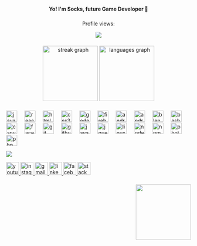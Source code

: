 <h4 align="center">Yo! I'm Socks, future Game Developer 👋</h4>

###
  
<div  align="center">
<p>Profile views:</p>
<img  src="https://profile-counter.glitch.me/1rofskcos/count.svg?"  />
</div>
  
###
  
<div  align="center">
<img  src="https://streak-stats.demolab.com?user=1rofskcos&locale=en&mode=daily&theme=dracula&hide_border=false&border_radius=5"  height="150"  alt="streak graph"  />
<img  src="https://github-readme-stats.vercel.app/api/top-langs?username=1rofskcos&locale=en&hide_title=false&layout=compact&card_width=320&langs_count=5&theme=dracula&hide_border=false"  height="150"  alt="languages graph"  />
</div>
  
###
  
<div  align="left">
<img  src="https://cdn.jsdelivr.net/gh/devicons/devicon/icons/javascript/javascript-original.svg"  height="30"  alt="javascript logo"  />
<img  width="12"  />
<img  src="https://cdn.jsdelivr.net/gh/devicons/devicon/icons/react/react-original.svg"  height="30"  alt="react logo"  />
<img  width="12"  />
<img  src="https://cdn.jsdelivr.net/gh/devicons/devicon/icons/html5/html5-original.svg"  height="30"  alt="html5 logo"  />
<img  width="12"  />
<img  src="https://cdn.jsdelivr.net/gh/devicons/devicon/icons/css3/css3-original.svg"  height="30"  alt="css3 logo"  />
<img  width="12"  />
<img  src="https://cdn.jsdelivr.net/gh/devicons/devicon/icons/godot/godot-original.svg"  height="30"  alt="godot logo"  />
<img  width="12"  />
<img  src="https://cdn.jsdelivr.net/gh/devicons/devicon/icons/firebase/firebase-plain.svg"  height="30"  alt="firebase logo"  />
<img  width="12"  />
<img  src="https://cdn.jsdelivr.net/gh/devicons/devicon/icons/android/android-original.svg"  height="30"  alt="android logo"  />
<img  width="12"  />
<img  src="https://cdn.jsdelivr.net/gh/devicons/devicon/icons/androidstudio/androidstudio-original.svg"  height="30"  alt="androidstudio logo"  />
<img  width="12"  />
<img  src="https://cdn.jsdelivr.net/gh/devicons/devicon/icons/blender/blender-original.svg"  height="30"  alt="blender logo"  />
<img  width="12"  />
<img  src="https://cdn.jsdelivr.net/gh/devicons/devicon/icons/bash/bash-original.svg"  height="30"  alt="bash logo"  />
<img  width="12"  />
<img  src="https://cdn.jsdelivr.net/gh/devicons/devicon/icons/canva/canva-original.svg"  height="30"  alt="canva logo"  />
<img  width="12"  />
<img  src="https://cdn.jsdelivr.net/gh/devicons/devicon/icons/facebook/facebook-original.svg"  height="30"  alt="facebook logo"  />
<img  width="12"  />
<img  src="https://cdn.jsdelivr.net/gh/devicons/devicon/icons/git/git-original.svg"  height="30"  alt="git logo"  />
<img  width="12"  />
<img  src="https://cdn.jsdelivr.net/gh/devicons/devicon/icons/github/github-original.svg"  height="30"  alt="github logo"  />
<img  width="12"  />
<img  src="https://cdn.jsdelivr.net/gh/devicons/devicon/icons/java/java-original.svg"  height="30"  alt="java logo"  />
<img  width="12"  />
<img  src="https://cdn.jsdelivr.net/gh/devicons/devicon/icons/jquery/jquery-original.svg"  height="30"  alt="jquery logo"  />
<img  width="12"  />
<img  src="https://cdn.jsdelivr.net/gh/devicons/devicon/icons/linux/linux-original.svg"  height="30"  alt="linux logo"  />
<img  width="12"  />
<img  src="https://cdn.jsdelivr.net/gh/devicons/devicon/icons/nodejs/nodejs-original.svg"  height="30"  alt="nodejs logo"  />
<img  width="12"  />
<img  src="https://cdn.jsdelivr.net/gh/devicons/devicon/icons/npm/npm-original-wordmark.svg"  height="30"  alt="npm logo"  />
<img  width="12"  />
<img  src="https://cdn.jsdelivr.net/gh/devicons/devicon/icons/photoshop/photoshop-plain.svg"  height="30"  alt="photoshop logo"  />
<img  width="12"  />
<img  src="https://cdn.jsdelivr.net/gh/devicons/devicon/icons/php/php-original.svg"  height="30"  alt="php logo"  />
</div>
  <div  align="left">
  
![](https://github-profile-trophy.vercel.app/?username=1rofskcos&theme=radical&no-frame=false&no-bg=false&margin-w=4)
<div>
  
<div  align="left">
<a  href="https://www.youtube.com/@amiraxqalb"  target="_blank">
<img  src="https://img.shields.io/static/v1?message=Youtube&logo=youtube&label=&color=FF0000&logoColor=white&labelColor=&style=for-the-badge"  height="35"  alt="youtube logo"  />
</a>
<a  href="https://www.instagram.com/1prxncxss/"  target="_blank">
<img  src="https://img.shields.io/static/v1?message=Instagram&logo=instagram&label=&color=E4405F&logoColor=white&labelColor=&style=for-the-badge"  height="35"  alt="instagram logo"  />
</a>
<a  href="mailto:aguid.princessheart@gmail.com"  target="_blank">
<img  src="https://img.shields.io/static/v1?message=Gmail&logo=gmail&label=&color=D14836&logoColor=white&labelColor=&style=for-the-badge"  height="35"  alt="gmail logo"  />
</a>
<a  href="https://www.linkedin.com/in/princess-heart-aguid-1354b92ba"  target="_blank">
<img  src="https://img.shields.io/static/v1?message=LinkedIn&logo=linkedin&label=&color=0077B5&logoColor=white&labelColor=&style=for-the-badge"  height="35"  alt="linkedin logo"  />
</a>
<a  href="https://www.facebook.com/profile.php?id=100090124060439"  target="_blank">
<img  src="https://img.shields.io/static/v1?message=Facebook&logo=facebook&label=&color=1877F2&logoColor=white&labelColor=&style=for-the-badge"  height="35"  alt="facebook logo"  />
</a>
<img  src="https://img.shields.io/static/v1?message=Stackoverflow&logo=stackoverflow&label=&color=FE7A16&logoColor=white&labelColor=&style=for-the-badge"  height="35"  alt="stackoverflow logo"  />
</div>
  
###
  
<img  align="right"  height="150"  src="https://raw.githubusercontent.com/1rofskcos/1rofskcos.github.io/main"  />
  
###
###
